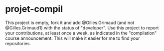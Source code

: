 # projet-compil

This project is empty, fork it and add @Gilles.Grimaud (and not @Gilles.Grimaud1) with the status of "developer". Use this project to report your contributions, at least once a week, as indicated in the "compilation" course announcement. This will make it easier for me to find your repositories.

